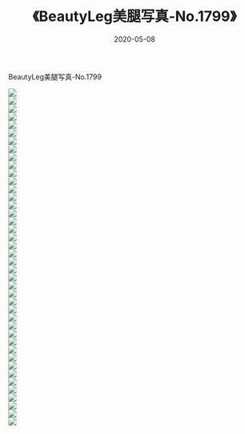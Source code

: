 ﻿---
layout: post
title:  《BeautyLeg美腿写真-No.1799》
date:   2020-05-08
img: http://img.660000.xyz/Sharelink/网络美图/2020/BeautyLeg美腿写真-No.1799/000.jpg
categories: [美女, 清纯, 唯美]
---

BeautyLeg美腿写真-No.1799

  ![](http://img.660000.xyz/Sharelink/网络美图/2020/BeautyLeg美腿写真-No.1799/001.jpg) <br> ![](http://img.660000.xyz/Sharelink/网络美图/2020/BeautyLeg美腿写真-No.1799/002.jpg) <br> ![](http://img.660000.xyz/Sharelink/网络美图/2020/BeautyLeg美腿写真-No.1799/003.jpg) <br> ![](http://img.660000.xyz/Sharelink/网络美图/2020/BeautyLeg美腿写真-No.1799/004.jpg) <br> ![](http://img.660000.xyz/Sharelink/网络美图/2020/BeautyLeg美腿写真-No.1799/005.jpg) <br> ![](http://img.660000.xyz/Sharelink/网络美图/2020/BeautyLeg美腿写真-No.1799/006.jpg) <br> ![](http://img.660000.xyz/Sharelink/网络美图/2020/BeautyLeg美腿写真-No.1799/007.jpg) <br> ![](http://img.660000.xyz/Sharelink/网络美图/2020/BeautyLeg美腿写真-No.1799/008.jpg) <br> ![](http://img.660000.xyz/Sharelink/网络美图/2020/BeautyLeg美腿写真-No.1799/009.jpg) <br> ![](http://img.660000.xyz/Sharelink/网络美图/2020/BeautyLeg美腿写真-No.1799/010.jpg) <br> ![](http://img.660000.xyz/Sharelink/网络美图/2020/BeautyLeg美腿写真-No.1799/011.jpg) <br> ![](http://img.660000.xyz/Sharelink/网络美图/2020/BeautyLeg美腿写真-No.1799/012.jpg) <br> ![](http://img.660000.xyz/Sharelink/网络美图/2020/BeautyLeg美腿写真-No.1799/013.jpg) <br> ![](http://img.660000.xyz/Sharelink/网络美图/2020/BeautyLeg美腿写真-No.1799/014.jpg) <br> ![](http://img.660000.xyz/Sharelink/网络美图/2020/BeautyLeg美腿写真-No.1799/015.jpg) <br> ![](http://img.660000.xyz/Sharelink/网络美图/2020/BeautyLeg美腿写真-No.1799/016.jpg) <br> ![](http://img.660000.xyz/Sharelink/网络美图/2020/BeautyLeg美腿写真-No.1799/017.jpg) <br> ![](http://img.660000.xyz/Sharelink/网络美图/2020/BeautyLeg美腿写真-No.1799/018.jpg) <br> ![](http://img.660000.xyz/Sharelink/网络美图/2020/BeautyLeg美腿写真-No.1799/019.jpg) <br> ![](http://img.660000.xyz/Sharelink/网络美图/2020/BeautyLeg美腿写真-No.1799/020.jpg) <br> ![](http://img.660000.xyz/Sharelink/网络美图/2020/BeautyLeg美腿写真-No.1799/021.jpg) <br> ![](http://img.660000.xyz/Sharelink/网络美图/2020/BeautyLeg美腿写真-No.1799/022.jpg) <br> ![](http://img.660000.xyz/Sharelink/网络美图/2020/BeautyLeg美腿写真-No.1799/023.jpg) <br> ![](http://img.660000.xyz/Sharelink/网络美图/2020/BeautyLeg美腿写真-No.1799/024.jpg) <br> ![](http://img.660000.xyz/Sharelink/网络美图/2020/BeautyLeg美腿写真-No.1799/025.jpg) <br> ![](http://img.660000.xyz/Sharelink/网络美图/2020/BeautyLeg美腿写真-No.1799/026.jpg) <br> ![](http://img.660000.xyz/Sharelink/网络美图/2020/BeautyLeg美腿写真-No.1799/027.jpg) <br> ![](http://img.660000.xyz/Sharelink/网络美图/2020/BeautyLeg美腿写真-No.1799/028.jpg) <br> ![](http://img.660000.xyz/Sharelink/网络美图/2020/BeautyLeg美腿写真-No.1799/029.jpg) <br> ![](http://img.660000.xyz/Sharelink/网络美图/2020/BeautyLeg美腿写真-No.1799/030.jpg) <br> ![](http://img.660000.xyz/Sharelink/网络美图/2020/BeautyLeg美腿写真-No.1799/031.jpg) <br> ![](http://img.660000.xyz/Sharelink/网络美图/2020/BeautyLeg美腿写真-No.1799/032.jpg) <br> ![](http://img.660000.xyz/Sharelink/网络美图/2020/BeautyLeg美腿写真-No.1799/033.jpg) <br> ![](http://img.660000.xyz/Sharelink/网络美图/2020/BeautyLeg美腿写真-No.1799/034.jpg) <br> ![](http://img.660000.xyz/Sharelink/网络美图/2020/BeautyLeg美腿写真-No.1799/035.jpg) <br> ![](http://img.660000.xyz/Sharelink/网络美图/2020/BeautyLeg美腿写真-No.1799/036.jpg) <br> ![](http://img.660000.xyz/Sharelink/网络美图/2020/BeautyLeg美腿写真-No.1799/037.jpg) <br> ![](http://img.660000.xyz/Sharelink/网络美图/2020/BeautyLeg美腿写真-No.1799/038.jpg) <br> ![](http://img.660000.xyz/Sharelink/网络美图/2020/BeautyLeg美腿写真-No.1799/039.jpg) <br> ![](http://img.660000.xyz/Sharelink/网络美图/2020/BeautyLeg美腿写真-No.1799/040.jpg) <br> ![](http://img.660000.xyz/Sharelink/网络美图/2020/BeautyLeg美腿写真-No.1799/041.jpg) <br> ![](http://img.660000.xyz/Sharelink/网络美图/2020/BeautyLeg美腿写真-No.1799/042.jpg) <br>